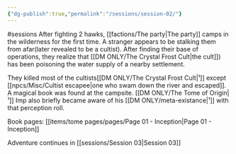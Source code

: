 ```yaml
---
{"dg-publish":true,"permalink":"/sessions/session-02/"}
---
```


#sessions
After fighting 2 hawks, [[factions/The party\|The party]] camps in the wilderness for the first time. A stranger appears to be stalking them from afar(later revealed to be a cultist).
After finding their base of operations, they realize that [[DM ONLY/The Crystal Frost Cult\|the cult]]) has been poisoning the water supply of a nearby settlement.

They killed most of the cultists[[DM ONLY/The Crystal Frost Cult\|¹]] except [[npcs/Misc/Cultist escapee\|one who swam down the river and escaped]].
A magical book was found at the campsite. [[DM ONLY/The Tome of Origin\|¹]]
Imp also briefly became aware of his [[DM ONLY/meta-existance\|¹]] with that perception roll.

Book pages: [[items/tome pages/pages/Page 01 - Inception\|Page 01 - Inception]]


Adventure continues in [[sessions/Session 03\|Session 03]]